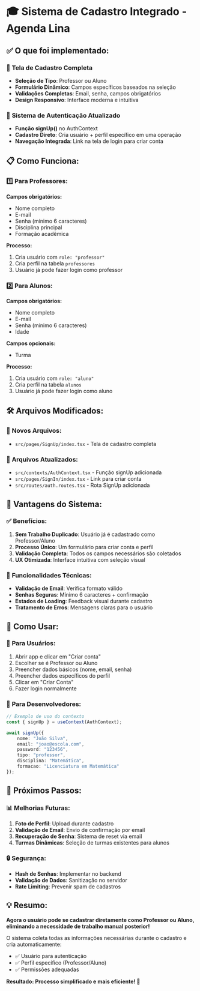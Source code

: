 # 🎓 Sistema de Cadastro Integrado - Agenda Lina

## ✅ O que foi implementado:

### 🚀 **Tela de Cadastro Completa**
- **Seleção de Tipo**: Professor ou Aluno
- **Formulário Dinâmico**: Campos específicos baseados na seleção
- **Validações Completas**: Email, senha, campos obrigatórios
- **Design Responsivo**: Interface moderna e intuitiva

### 🔐 **Sistema de Autenticação Atualizado**
- **Função signUp()** no AuthContext
- **Cadastro Direto**: Cria usuário + perfil específico em uma operação
- **Navegação Integrada**: Link na tela de login para criar conta

## 📋 **Como Funciona:**

### 1️⃣ **Para Professores:**
**Campos obrigatórios:**
- Nome completo
- E-mail
- Senha (mínimo 6 caracteres)
- Disciplina principal
- Formação acadêmica

**Processo:**
1. Cria usuário com `role: "professor"`
2. Cria perfil na tabela `professores`
3. Usuário já pode fazer login como professor

### 2️⃣ **Para Alunos:**
**Campos obrigatórios:**
- Nome completo  
- E-mail
- Senha (mínimo 6 caracteres)
- Idade

**Campos opcionais:**
- Turma

**Processo:**
1. Cria usuário com `role: "aluno"`
2. Cria perfil na tabela `alunos`  
3. Usuário já pode fazer login como aluno

## 🛠️ **Arquivos Modificados:**

### 📁 **Novos Arquivos:**
- `src/pages/SignUp/index.tsx` - Tela de cadastro completa

### 🔄 **Arquivos Atualizados:**
- `src/contexts/AuthContext.tsx` - Função signUp adicionada
- `src/pages/SignIn/index.tsx` - Link para criar conta
- `src/routes/auth.routes.tsx` - Rota SignUp adicionada

## 🎯 **Vantagens do Sistema:**

### ✅ **Benefícios:**
1. **Sem Trabalho Duplicado**: Usuário já é cadastrado como Professor/Aluno
2. **Processo Único**: Um formulário para criar conta e perfil
3. **Validação Completa**: Todos os campos necessários são coletados
4. **UX Otimizada**: Interface intuitiva com seleção visual

### 🔧 **Funcionalidades Técnicas:**
- **Validação de Email**: Verifica formato válido
- **Senhas Seguras**: Mínimo 6 caracteres + confirmação
- **Estados de Loading**: Feedback visual durante cadastro
- **Tratamento de Erros**: Mensagens claras para o usuário

## 📱 **Como Usar:**

### 👤 **Para Usuários:**
1. Abrir app e clicar em "Criar conta"
2. Escolher se é Professor ou Aluno
3. Preencher dados básicos (nome, email, senha)
4. Preencher dados específicos do perfil
5. Clicar em "Criar Conta"
6. Fazer login normalmente

### 🔌 **Para Desenvolvedores:**
```typescript
// Exemplo de uso do contexto
const { signUp } = useContext(AuthContext);

await signUp({
    nome: "João Silva",
    email: "joao@escola.com", 
    password: "123456",
    tipo: "professor",
    disciplina: "Matemática",
    formacao: "Licenciatura em Matemática"
});
```

## 🚀 **Próximos Passos:**

### 📊 **Melhorias Futuras:**
1. **Foto de Perfil**: Upload durante cadastro
2. **Validação de Email**: Envio de confirmação por email
3. **Recuperação de Senha**: Sistema de reset via email
4. **Turmas Dinâmicas**: Seleção de turmas existentes para alunos

### 🔒 **Segurança:**
- **Hash de Senhas**: Implementar no backend
- **Validação de Dados**: Sanitização no servidor
- **Rate Limiting**: Prevenir spam de cadastros

## 💡 **Resumo:**

**Agora o usuário pode se cadastrar diretamente como Professor ou Aluno, eliminando a necessidade de trabalho manual posterior!** 

O sistema coleta todas as informações necessárias durante o cadastro e cria automaticamente:
- ✅ Usuário para autenticação
- ✅ Perfil específico (Professor/Aluno)
- ✅ Permissões adequadas

**Resultado: Processo simplificado e mais eficiente! 🎉**